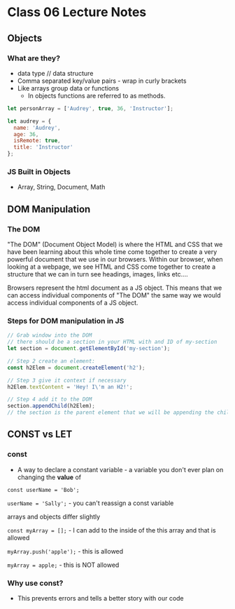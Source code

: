 # Class 06 Lecture Notes

## Objects

### What are they?

- data type // data structure
- Comma separated key/value pairs - wrap in curly brackets
- Like arrays group data or functions
  - In objects functions are referred to as methods.

```js
let personArray = ['Audrey', true, 36, 'Instructor'];

let audrey = {
  name: 'Audrey',
  age: 36,
  isRemote: true,
  title: 'Instructor'
};
```

### JS Built in Objects

- Array, String, Document, Math

## DOM Manipulation

### The DOM

"The DOM" (Document Object Model) is where the HTML and CSS that we have been learning about this whole time come together to create a very powerful document that we use in our browsers. Within our browser, when looking at a webpage, we see HTML and CSS come together to create a structure that we can in turn see headings, images, links etc....

Browsers represent the html document as a JS object. This means that we can access individual components of "The DOM" the same way we would access individual components of a JS object.

### Steps for DOM manipulation in JS

```javascript
// Grab window into the DOM
// there should be a section in your HTML with and ID of my-section
let section = document.getElementById('my-section');

// Step 2 create an element:
const h2Elem = document.createElement('h2');

// Step 3 give it context if necessary
h2Elem.textContent = 'Hey! I\'m an H2!';

// Step 4 add it to the DOM
section.appendChild(h2Elem);
// the section is the parent element that we will be appending the child element to
```

## CONST vs LET

### const

- A way to declare a constant variable - a variable you don't ever plan on changing the **value** of

`const userName = 'Bob';`

`userName = 'Sally';` - you can't reassign a const variable

arrays and objects differ slightly

`const myArray = [];` - I can add to the inside of the this array and that is allowed

`myArray.push('apple');` - this is allowed

`myArray = apple;` - this is NOT allowed

### Why use const?

- This prevents errors and tells a better story with our code
